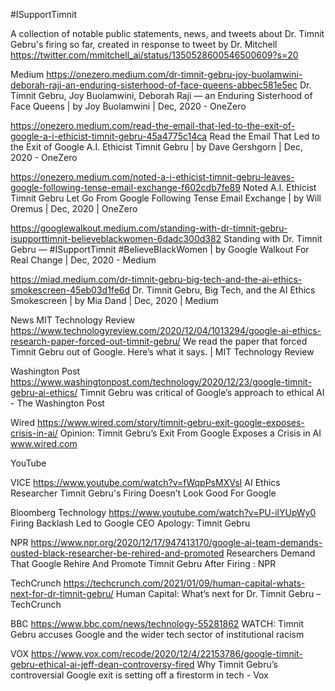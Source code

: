 #ISupportTimnit

A collection of notable public statements, news, and tweets about Dr. Timnit Gebru's firing so far, created in response to tweet by Dr. Mitchell https://twitter.com/mmitchell_ai/status/1350528600546500609?s=20

Medium
https://onezero.medium.com/dr-timnit-gebru-joy-buolamwini-deborah-raji-an-enduring-sisterhood-of-face-queens-abbec581e5ec
Dr. Timnit Gebru, Joy Buolamwini, Deborah Raji — an Enduring Sisterhood of Face Queens | by Joy Buolamwini | Dec, 2020 - OneZero

https://onezero.medium.com/read-the-email-that-led-to-the-exit-of-google-a-i-ethicist-timnit-gebru-45a4775c14ca
Read the Email That Led to the Exit of Google A.I. Ethicist Timnit Gebru | by Dave Gershgorn | Dec, 2020 - OneZero

https://onezero.medium.com/noted-a-i-ethicist-timnit-gebru-leaves-google-following-tense-email-exchange-f602cdb7fe89
Noted A.I. Ethicist Timnit Gebru Let Go From Google Following Tense Email Exchange | by Will Oremus | Dec, 2020 | OneZero

https://googlewalkout.medium.com/standing-with-dr-timnit-gebru-isupporttimnit-believeblackwomen-6dadc300d382
Standing with Dr. Timnit Gebru — #ISupportTimnit #BelieveBlackWomen | by Google Walkout For Real Change | Dec, 2020 - Medium

https://miad.medium.com/dr-timnit-gebru-big-tech-and-the-ai-ethics-smokescreen-45eb03d1fe6d
Dr. Timnit Gebru, Big Tech, and the AI Ethics Smokescreen | by Mia Dand | Dec, 2020 | Medium

News
MIT Technology Review
https://www.technologyreview.com/2020/12/04/1013294/google-ai-ethics-research-paper-forced-out-timnit-gebru/
We read the paper that forced Timnit Gebru out of Google. Here’s what it says. | MIT Technology Review

Washington Post
https://www.washingtonpost.com/technology/2020/12/23/google-timnit-gebru-ai-ethics/
Timnit Gebru was critical of Google’s approach to ethical AI - The Washington Post

Wired 
https://www.wired.com/story/timnit-gebru-exit-google-exposes-crisis-in-ai/
Opinion: Timnit Gebru’s Exit From Google Exposes a Crisis in AI
www.wired.com

YouTube

VICE
https://www.youtube.com/watch?v=fWqpPsMXVsI
AI Ethics Researcher Timnit Gebru's Firing Doesn’t Look Good For Google

Bloomberg Technology 
https://www.youtube.com/watch?v=PU-ilYUpWy0
Firing Backlash Led to Google CEO Apology: Timnit Gebru

NPR
https://www.npr.org/2020/12/17/947413170/google-ai-team-demands-ousted-black-researcher-be-rehired-and-promoted
Researchers Demand That Google Rehire And Promote Timnit Gebru After Firing : NPR

TechCrunch
https://techcrunch.com/2021/01/09/human-capital-whats-next-for-dr-timnit-gebru/
Human Capital: What’s next for Dr. Timnit Gebru – TechCrunch

BBC 
https://www.bbc.com/news/technology-55281862
WATCH: Timnit Gebru accuses Google and the wider tech sector of institutional racism

VOX
https://www.vox.com/recode/2020/12/4/22153786/google-timnit-gebru-ethical-ai-jeff-dean-controversy-fired
Why Timnit Gebru’s controversial Google exit is setting off a firestorm in tech - Vox

